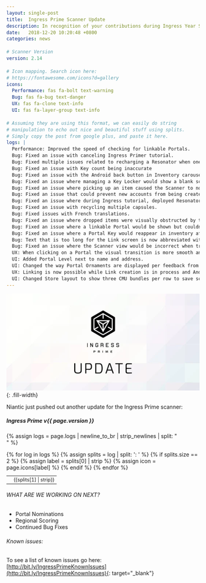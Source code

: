 ```yaml
---
layout: single-post
title:  Ingress Prime Scanner Update
description: In recognition of your contributions during Ingress Year Six
date:   2018-12-20 10:20:48 +0800
categories: news

# Scanner Version
version: 2.14

# Icon mapping. Search icon here:
# https://fontawesome.com/icons?d=gallery
icons:
  Performance: fas fa-bolt text-warning
  Bug: fas fa-bug text-danger
  UX: fas fa-clone text-info
  UI: fas fa-layer-group text-info

# Assuming they are using this format, we can easily do string
# manipulation to echo out nice and beautiful stuff using splits.
# Simply copy the post from google plus, and paste it here.
logs: |
  Performance: Improved the speed of checking for linkable Portals.
  Bug: Fixed an issue with canceling Ingress Primer tutorial.
  Bug: Fixed multiple issues related to recharging a Resonator when one is destroyed
  Bug: Fixed an issue with Key count being inaccurate
  Bug: Fixed an issue with the Android back button in Inventory carousel.
  Bug: Fixed an issue where managing a Key Locker would show a blank screen.
  Bug: Fixed an issue where picking up an item caused the Scanner to not respond.
  Bug: Fixed an issue that could prevent new accounts from being created.
  Bug: Fixed an issue where during Ingress tutorial, deployed Resonators wouldn’t show an Agent’s name
  Bug: Fixed an issue with recycling multiple capsules.
  Bug: Fixed issues with French translations.
  Bug: Fixed an issue where dropped items were visually obstructed by the ground.
  Bug: Fixed an issue where a linkable Portal would be shown but couldn’t be linked.
  Bug: Fixed an issue where a Portal Key would reappear in inventory after being used.
  Bug: Text that is too long for the Link screen is now abbreviated with an ellipse (...).
  Bug: Fixed an issue where the Scanner view would be incorrect when trying to Link a faraway Portal.
  UX: When clicking on a Portal the visual transition is more smooth and stable.
  UI: Added Portal Level next to name and address.
  UI: Changed the way Portal Ornaments are displayed per feedback from Agents who participated in the Recursion Prime Anomaly.
  UX: Linking is now possible while Link creation is in process and Android “back” button will skip the Scanner display of Link creation.
  UI: Changed Store layout to show three CMU bundles per row to save screen space.
---
```


![Ouroboros](/assets/images/news/ingressprimeupdate.png){: .fill-width}

Niantic just pushed out another update for the Ingress Prime scanner:

##### Ingress Prime v{{ page.version }}

{% assign logs = page.logs | newline_to_br | strip_newlines | split: "<br />" %}

<table class="table table-sm table-bordered" style="font-size: 0.9em;">
<tbody>
{% for log in logs %}
  {% assign splits = log | split: ': ' %}
  {% if splits.size == 2 %}
    {% assign label = splits[0] | strip %}
    {% assign icon = page.icons[label] %}
    <tr>
      <td class="text-center"><i class="{{ icon }}"></i></td>
      <td>{{splits[1] | strip}}</td>
    </tr>
  {% endif %}
{% endfor %}
</tbody>
</table>

###### WHAT ARE WE WORKING ON NEXT?
- Portal Nominations
- Regional Scoring
- Continued Bug Fixes

###### Known issues:
To see a list of known issues go here:
[http://bit.ly/IngressPrimeKnownIssues](http://bit.ly/IngressPrimeKnownIssues){: target="_blank"}
